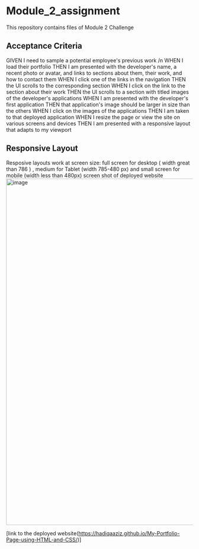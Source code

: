 # Module_2_assignment
This repository contains files of Module 2 Challenge
## Acceptance Criteria
GIVEN I need to sample a potential employee's previous work /n
WHEN I load their portfolio
THEN I am presented with the developer's name, a recent photo or avatar, and links to sections about them, their work, and how to contact them
WHEN I click one of the links in the navigation
THEN the UI scrolls to the corresponding section
WHEN I click on the link to the section about their work
THEN the UI scrolls to a section with titled images of the developer's applications
WHEN I am presented with the developer's first application
THEN that application's image should be larger in size than the others
WHEN I click on the images of the applications
THEN I am taken to that deployed application
WHEN I resize the page or view the site on various screens and devices
THEN I am presented with a responsive layout that adapts to my viewport
## Responsive Layout
Resposive layouts work at screen size: full screen for desktop  ( width great than 786 ) , medium for Tablet (width 785-480 px) and small screen for mobile (width less than 480px)
screen shot of deployed website
<img width="934" alt="image" src="https://github.com/HadiqaAziz/My-Portfolio-Page-using-HTML-and-CSS/assets/2726317/b8662555-fe94-4070-9ca8-5440d8994b6d">




[link to the deployed website(https://hadiqaaziz.github.io/My-Portfolio-Page-using-HTML-and-CSS/)]



